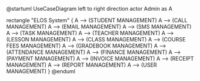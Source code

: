 @startuml UseCaseDiagram
left to right direction
actor Admin as A

rectangle "ELOS System" {
  A --> (STUDENT MANAGEMENT)
  A --> (CALL MANAGEMENT)
  A --> (EMAIL MANAGEMENT)
  A --> (SMS MANAGEMENT)
  A --> (TASK MANAGEMENT)
  A --> (TEACHER MANAGEMENT)
  A --> (LESSON MANAGEMENT)
  A --> (CLASS MANAGEMENT)
  A --> (COURSE FEES MANAGEMENT)
  A --> (GRADEBOOK MANAGEMENT)
  A --> (ATTENDANCE MANAGEMENT)
  A --> (FINANCE MANAGEMENT)
  A --> (PAYMENT MANAGEMENT)
  A --> (INVOICE MANAGEMENT)
  A --> (RECEIPT MANAGEMENT)
  A --> (REPORT MANAGEMENT)
  A --> (USER MANAGEMENT)
}
@enduml
